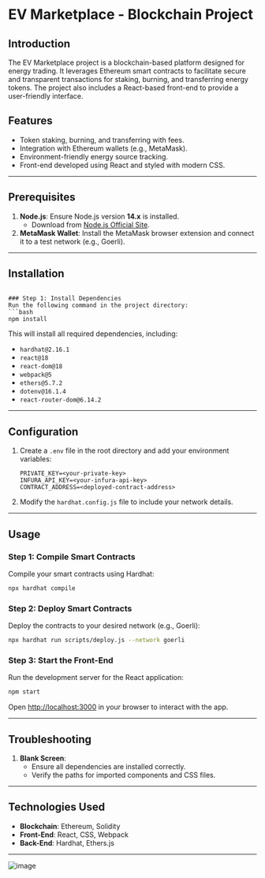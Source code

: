 # EV Marketplace - Blockchain Project

## Introduction
The EV Marketplace project is a blockchain-based platform designed for energy trading. It leverages Ethereum smart contracts to facilitate secure and transparent transactions for staking, burning, and transferring energy tokens. The project also includes a React-based front-end to provide a user-friendly interface.

## Features
- Token staking, burning, and transferring with fees.
- Integration with Ethereum wallets (e.g., MetaMask).
- Environment-friendly energy source tracking.
- Front-end developed using React and styled with modern CSS.

---

## Prerequisites
1. **Node.js**: Ensure Node.js version **14.x** is installed.
   - Download from [Node.js Official Site](https://nodejs.org/).
2. **MetaMask Wallet**: Install the MetaMask browser extension and connect it to a test network (e.g., Goerli).

---

## Installation

```

### Step 1: Install Dependencies
Run the following command in the project directory:
```bash
npm install
```
This will install all required dependencies, including:
- `hardhat@2.16.1`
- `react@18`
- `react-dom@18`
- `webpack@5`
- `ethers@5.7.2`
- `dotenv@16.1.4`
- `react-router-dom@6.14.2`

---

## Configuration
1. Create a `.env` file in the root directory and add your environment variables:
   ```env
   PRIVATE_KEY=<your-private-key>
   INFURA_API_KEY=<your-infura-api-key>
   CONTRACT_ADDRESS=<deployed-contract-address>
   ```

2. Modify the `hardhat.config.js` file to include your network details.

---

## Usage

### Step 1: Compile Smart Contracts
Compile your smart contracts using Hardhat:
```bash
npx hardhat compile
```

### Step 2: Deploy Smart Contracts
Deploy the contracts to your desired network (e.g., Goerli):
```bash
npx hardhat run scripts/deploy.js --network goerli
```

### Step 3: Start the Front-End
Run the development server for the React application:
```bash
npm start
```

Open [http://localhost:3000](http://localhost:3000) in your browser to interact with the app.

---

## Troubleshooting
1. **Blank Screen**:
   - Ensure all dependencies are installed correctly.
   - Verify the paths for imported components and CSS files.
---

## Technologies Used
- **Blockchain**: Ethereum, Solidity
- **Front-End**: React, CSS, Webpack
- **Back-End**: Hardhat, Ethers.js

---

![image](https://github.com/user-attachments/assets/349d5cd7-4ad3-47c9-919f-00454584b76d)

